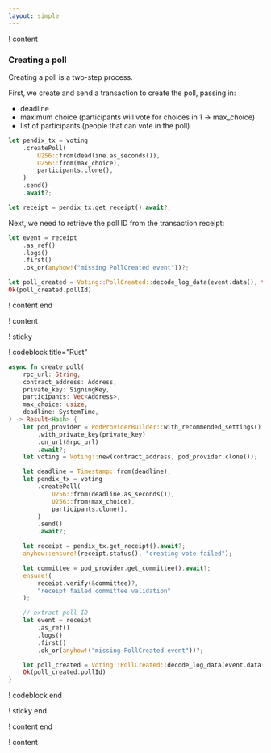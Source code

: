 ```yaml
---
layout: simple
---
```


! content

### Creating a poll

Creating a poll is a two-step process.

First, we create and send a transaction to create the poll, passing in:

- deadline
- maximum choice (participants will vote for choices in 1 -> max_choice)
- list of participants (people that can vote in the poll)

```rust
let pendix_tx = voting
    .createPoll(
        U256::from(deadline.as_seconds()),
        U256::from(max_choice),
        participants.clone(),
    )
    .send()
    .await?;

let receipt = pendix_tx.get_receipt().await?;
```

Next, we need to retrieve the poll ID from the transaction receipt:

```rust
let event = receipt
    .as_ref()
    .logs()
    .first()
    .ok_or(anyhow!("missing PollCreated event"))?;

let poll_created = Voting::PollCreated::decode_log_data(event.data(), true)?;
Ok(poll_created.pollId)
```

! content end

! content

! sticky

! codeblock title="Rust"

```rust
async fn create_poll(
    rpc_url: String,
    contract_address: Address,
    private_key: SigningKey,
    participants: Vec<Address>,
    max_choice: usize,
    deadline: SystemTime,
) -> Result<Hash> {
    let pod_provider = PodProviderBuilder::with_recommended_settings()
        .with_private_key(private_key)
        .on_url(&rpc_url)
        .await?;
    let voting = Voting::new(contract_address, pod_provider.clone());

    let deadline = Timestamp::from(deadline);
    let pendix_tx = voting
        .createPoll(
            U256::from(deadline.as_seconds()),
            U256::from(max_choice),
            participants.clone(),
        )
        .send()
        .await?;

    let receipt = pendix_tx.get_receipt().await?;
    anyhow::ensure!(receipt.status(), "creating vote failed");

    let committee = pod_provider.get_committee().await?;
    ensure!(
        receipt.verify(&committee)?,
        "receipt failed committee validation"
    );

    // extract poll ID
    let event = receipt
        .as_ref()
        .logs()
        .first()
        .ok_or(anyhow!("missing PollCreated event"))?;

    let poll_created = Voting::PollCreated::decode_log_data(event.data(), true)?;
    Ok(poll_created.pollId)
}
```

! codeblock end

! sticky end

! content end

! content
